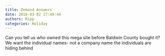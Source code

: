 ```yaml
---
title: Demand Answers
date: 2018-03-02 17:49:44
authors: Ripp
categories: Holiday
---
```


 Can you tell us who owned this mega site before Baldwin County bought it?  We want the individual names- not a company name the individuals are hiding behind